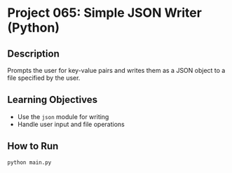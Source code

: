 # Project 065: Simple JSON Writer (Python)

## Description
Prompts the user for key-value pairs and writes them as a JSON object to a file specified by the user.

## Learning Objectives
- Use the `json` module for writing
- Handle user input and file operations

## How to Run
```
python main.py
```
